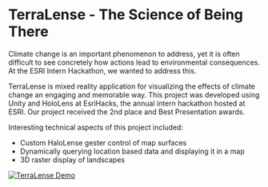 # TerraLense - The Science of Being There

Climate change is an important phenomenon to address, yet it is often difficult to see concretely how actions lead to environmental consequences. At the ESRI Intern Hackathon, we wanted to address this. 

TerraLense is mixed reality application for visualizing the effects of climate change an engaging and memorable way. This project was developed using Unity and HoloLens at EsriHacks, the annual intern hackathon hosted at ESRI. Our project received the 2nd place and Best Presentation awards.  

Interesting technical aspects of this project included: 
- Custom HaloLense gester control of map surfaces
- Dynamically querying location based data and displaying it in a map
- 3D raster display of landscapes 

[![TerraLense Demo](http://i.imgur.com/GpKXLC5.png)](https://youtu.be/33mNzpGwByQ "TerraLense Demo - Click to Watch!")



